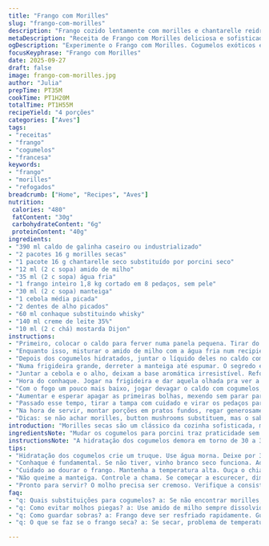 ```yaml
---
title: "Frango com Morilles"
slug: "frango-com-morilles"
description: "Frango cozido lentamente com morilles e chantarelle reidratados em caldo de galinha, finalizado com creme e mostarda Dijon para um toque suave e aromático. A combinação de texturas e sabores intensos traz uma experiência reconfortante. Substituições simples para ingredientes difíceis de achar e técnicas para garantir suculência do frango completam o preparo."
metaDescription: "Receita de Frango com Morilles deliciosa e sofisticada. Sabor intenso e textura incrível que vai encantar seu paladar."
ogDescription: "Experimente o Frango com Morilles. Cogumelos exóticos e frango suculento em uma receita de dar água na boca."
focusKeyphrase: "Frango com Morilles"
date: 2025-09-27
draft: false
image: frango-com-morilles.jpg
author: "Julia"
prepTime: PT35M
cookTime: PT1H20M
totalTime: PT1H55M
recipeYield: "4 porções"
categories: ["Aves"]
tags:
- "receitas"
- "frango"
- "cogumelos"
- "francesa"
keywords:
- "frango"
- "morilles"
- "refogados"
breadcrumb: ["Home", "Recipes", "Aves"]
nutrition: 
 calories: "480"
 fatContent: "30g"
 carbohydrateContent: "6g"
 proteinContent: "40g"
ingredients:
- "390 ml caldo de galinha caseiro ou industrializado"
- "2 pacotes 16 g morilles secas"
- "1 pacote 16 g chantarelle seco substituído por porcini seco"
- "12 ml (2 c sopa) amido de milho"
- "35 ml (2 c sopa) água fria"
- "1 frango inteiro 1,8 kg cortado em 8 pedaços, sem pele"
- "30 ml (2 c sopa) manteiga"
- "1 cebola média picada"
- "2 dentes de alho picados"
- "60 ml conhaque substituindo whisky"
- "140 ml creme de leite 35%"
- "10 ml (2 c chá) mostarda Dijon"
instructions:
- "Primeiro, colocar o caldo para ferver numa panela pequena. Tirar do fogo no momento certo; evita evaporar demais. Jogar as morilles e o porcini seco nesse caldo quente e deixar hidratar por uns 35 minutos, assim os sabores ficam vivos e os cogumelos recuperam a textura firme, mas macia."
- "Enquanto isso, misturar o amido de milho com a água fria num recipiente até dissolver bem. Essa pastinha vai ajudar a engrossar o molho lá na frente. Não deixe entornar, porque grumos estragam tudo."
- "Depois dos cogumelos hidratados, juntar o líquido deles no caldo com o amido e mexer lentamente até incorporar bem. Reservar longe do fogo por enquanto."
- "Numa frigideira grande, derreter a manteiga até espumar. O segredo é dourar o frango sem cozinhar demais de uma vez. Colocar os pedaços, temperar com sal e pimenta e virar quando as bordas estiverem daquele marrom-avermelhado bem bonito — sinal certeiro de crocância. Som do frango chiando na manteiga fala muito! Tirar aquele aroma de queimado pra longe."
- "Juntar a cebola e o alho, deixam a base aromática irresistível. Refogar rápido, uns 2 minutos, até amaciar, mas sem escurecer. Deixar que os pedaços de frango e temperos se encontrem bem."
- "Hora do conhaque. Jogar na frigideira e dar aquela olhada pra ver a fumaça subindo bem — isso quer dizer que o álcool está evaporando e só o sabor fica. Se não tiver conhaque, um vinho branco seco pode entrar para variar, mas cuidado pra não apagar os cogumelos."
- "Com o fogo um pouco mais baixo, jogar devagar o caldo com cogumelos, adicionar o creme de leite e a mostarda Dijon. Mexer para unir, tudo precisa ficar homogêneo antes da fervura."
- "Aumentar e esperar apagar as primeiras bolhas, mexendo sem parar para não grudar no fundo. Quando ferver, abaixar o fogo para o médio-baixo, tampar e deixar o frango cozinhando devagar por uns 47 minutos. Isso deixa a carne macia e o molho encorpado, mas sem perder os aromas."
- "Passado esse tempo, tirar a tampa com cuidado e virar os pedaços para dourarem melhor por todos os lados. Deixar mais 12 minutos descoberto, até o molho engrossar e o frango estar suculento, soltando do osso na pressão dos dedos."
- "Na hora de servir, montar porções em pratos fundos, regar generosamente com o molho cremoso e os cogumelos macios. Haricots verts levemente salteados com manteiga combinam na medida para acompanhar. Junte um vinho tinto leve para fechar o quadro."
- "Dicas: se não achar morilles, button mushrooms substituem, mas o sabor muda completamente. A textura deve estar firme — cogumelos emborrachados não valem a pena. Creme de leite fresco pode virar creme de leite de caixinha se estiver apertado, só evitar cozinhar muito para não talhar."
introduction: "Morilles secas são um clássico da cozinha sofisticada, mas cozinhar com elas é mais arte que ciência. Eu já aprendi da forma dura que o segredo está na hidratação e paciência na cocção. O aroma que invade a cozinha ao unir o frango ao creme e ao toque defumado do conhaque conta uma história única de texturas, do crocante inicial à carne que quase derrete. Cuidado para a manteiga não queimar, e use a mostarda Dijon para aquele toque de acidez que corta a gordura. Trocar o chantarelle por porcini aqui não descaracteriza, traz rusticidade. É uma receita para quem gosta de sentir o cheiro da madeira, do fogo e do creme quente quase escorrendo."
ingredientsNote: "Mudar os cogumelos para porcini traz praticidade sem perder muito em sabor. Morilles são caros, mas umedeça devagar para manter a textura firme — refrigerar na água quente entope o cogumelo. Prefira caldo de galinha caseiro para mais profundidade; industrializado é aceitável, mas ajuste com menos sal. Amido de milho sempre dissolvido em água fria para evitar grumos na hora de cozinhar. Mostarda é coisa séria aqui; não pule. Conhaque pode ser substituído por vinho branco se não tiver na despensa, mas cozinhe para evaporar o álcool e aumentar o gosto. Creme de leite precisa ser fresco e não ultrapassar fervura forte para não talhar ou desandar o molho."
instructionsNote: "A hidratação dos cogumelos demora em torno de 30 a 35 minutos, até ficarem macios porém firmes. Dourar o frango na manteiga com cuidado: a temperatura deve estar alta, mas sem deixar queimar, e o frango precisa chiar para selar os sucos. Use a ordenação dos ingredientes para reforçar sabores: alho e cebola brilham antes de introduzir os líquidos. O toque do conhaque é fundamental para liberar aromas — mexa até a fumaça sumir. Mantenha o fogo sob controle no cozimento do molho para que ele engrosse sem queimar no fundo; tampar evita evaporação excessiva, mas na última fase deixe aberto para secar um pouco. Usar o amido diluído garante que o molho tenha corpo, mas não fique empelotado. Saber virar o frango garante textura uniforme e evita pedaços secos ou crus por dentro."
tips:
- "Hidratação dos cogumelos crie um truque. Use água morna. Deixe por 35 minutos, no máximo. Hidratar rápido estraga a textura. Morilles são caros, mas vale a pena."
- "Conhaque é fundamental. Se não tiver, vinho branco seco funciona. Adicione devagar e evite fogo alto demais. Vapor é bom, ajuda no sabor."
- "Cuidado ao dourar o frango. Mantenha a temperatura alta. Ouça o chiado da manteiga. Se não ouvir, a carne não vai selar como deve."
- "Não queime a manteiga. Controle a chama. Se começar a escurecer, diminua o fogo imediatamente. Manteiga queimada estraga o prato. Use a textura e o cheiro."
- "Pronto para servir? O molho precisa ser cremoso. Verifique a consistência, não deve estar muito ralo. Regue generosamente no prato fundo. Ideal com vinho tinto."
faq:
- "q: Quais substituições para cogumelos? a: Se não encontrar morilles, use button mushrooms. Sabor é diferente, mas a textura firme importa. Procure sempre por frescor."
- "q: Como evitar molhos piegas? a: Use amido de milho sempre dissolvido. Grande problema é ficar empelotado. Misture devagar e mantenha a temperatura certa."
- "q: Como guardar sobras? a: Frango deve ser resfriado rapidamente. Guarde em recipiente hermético. Pode durar até dois dias. Reaqueça em fogo baixo."
- "q: O que se faz se o frango seca? a: Se secar, problema de temperatura. O segredo do cozimento lento é o controle. Em fogo alto, cozimento desanda sempre."

---
```

